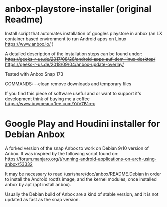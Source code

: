 # anbox-playstore-installer (original Readme)
Install script that automates installation of googles playstore in anbox (an LX container based environment to run Android apps on Linux https://www.anbox.io/ )

A detailed description of the installation steps can be found under: 
~~https://geeks-r-us.de/2017/08/26/android-apps-auf-dem-linux-desktop/~~
https://geeks-r-us.de/2018/09/04/anbox-update-overlay/

Tested with Anbox Snap 173

COMMANDS:
 --clean    remove downloads and temporary files

If you find this piece of software useful and or want to support it's development think of buying me a coffee https://www.buymeacoffee.com/YdV7B1rex

# Google Play and Houdini installer for Debian Anbox
A forked version of the snap Anbox to work on Debian 9/10 version of Anbox.
It was inspired by the following script found on:
https://forum.manjaro.org/t/running-android-applications-on-arch-using-anbox/53332

It may be necessary to read /usr/share/doc/anbox/README.Debian in order to install the Android rootfs image, and the kernel modules, once installed anbox by apt (apt install anbox).

Usually the Debian build of Anbox are a kind of stable version, and it is not updated as fast as the snap version.
